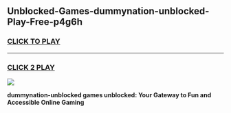 
## Unblocked-Games-dummynation-unblocked-Play-Free-p4g6h
<h3>
<a href="https://premium76.site?title=dummynation-unblocked&ref=12A">CLICK TO PLAY</a></h3>
<hr>

<h3>
<a href="https://premium76.site?title=dummynation-unblocked&ref=12A">CLICK 2 PLAY</a>
  
</h3>

<a href="https://premium76.site?title=dummynation-unblocked&ref=12A"><img src="https://clearcache.store/games.png"></a>


**dummynation-unblocked games unblocked: Your Gateway to Fun and Accessible Online Gaming**
